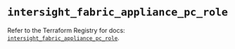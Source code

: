 # `intersight_fabric_appliance_pc_role`

Refer to the Terraform Registry for docs: [`intersight_fabric_appliance_pc_role`](https://registry.terraform.io/providers/ciscodevnet/intersight/1.0.71/docs/resources/fabric_appliance_pc_role).
